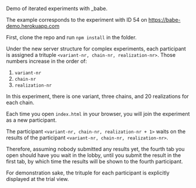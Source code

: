 Demo of iterated experiments with \_babe.

The example corresponds to the experiment with ID 54 on https://babe-demo.herokuapp.com

First, clone the repo and run `npm install` in the folder.

Under the new server structure for complex experiments, each participant is assigned a trituple `<variant-nr, chain-nr, realization-nr>`. Those numbers increase in the order of:

1. `variant-nr`
2. `chain-nr`
3. `realization-nr`

In this experiment, there is one variant, three chains, and 20 realizations for each chain.

Each time you open `index.html` in your browser, you will join the experiment as a new participant.

The participant `<variant-nr, chain-nr, realization-nr + 1>` waits on the results of the participant `<variant-nr, chain-nr, realization-nr>`.

Therefore, assuming nobody submitted any results yet, the fourth tab you open should have you wait in the lobby, until you submit the result in the first tab, by which time the results will be shown to the fourth participant.

For demonstration sake, the trituple for each participant is explicitly displayed at the trial view.
